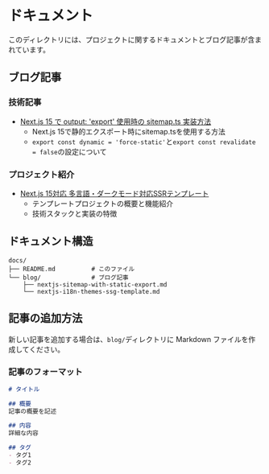 # ドキュメント

このディレクトリには、プロジェクトに関するドキュメントとブログ記事が含まれています。

## ブログ記事

### 技術記事

- [Next.js 15 で output: 'export' 使用時の sitemap.ts 実装方法](./blog/nextjs-sitemap-with-static-export.md)
  - Next.js 15で静的エクスポート時にsitemap.tsを使用する方法
  - `export const dynamic = 'force-static'`と`export const revalidate = false`の設定について

### プロジェクト紹介

- [Next.js 15対応 多言語・ダークモード対応SSRテンプレート](./blog/nextjs-i18n-themes-ssr-template.md)
  - テンプレートプロジェクトの概要と機能紹介
  - 技術スタックと実装の特徴

## ドキュメント構造

```
docs/
├── README.md          # このファイル
└── blog/              # ブログ記事
    ├── nextjs-sitemap-with-static-export.md
    └── nextjs-i18n-themes-ssg-template.md
```

## 記事の追加方法

新しい記事を追加する場合は、`blog/`ディレクトリに Markdown ファイルを作成してください。

### 記事のフォーマット

```markdown
# タイトル

## 概要
記事の概要を記述

## 内容
詳細な内容

## タグ
- タグ1
- タグ2
```